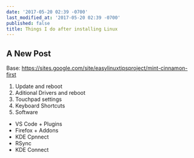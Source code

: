 ```yaml
---
date: '2017-05-20 02:39 -0700'
last_modified_at: '2017-05-20 02:39 -0700'
published: false
title: Things I do after installing Linux
---
```

## A New Post

Base: https://sites.google.com/site/easylinuxtipsproject/mint-cinnamon-first

1. Update and reboot
2. Aditional Drivers and reboot
3. Touchpad settings
4. Keyboard Shortcuts
5. Software
 - VS Code + Plugins
 - Firefox + Addons
 - KDE Cpnnect
 - RSync
 - KDE Connect
